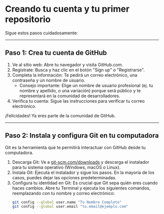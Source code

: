 # Creando tu cuenta y tu primer repositorio

Sigue estos pasos cuidadosamente:

---

## Paso 1: Crea tu cuenta de GitHub

1. Ve al sitio web: Abre tu navegador y visita GitHub.com.
2. Regístrate: Busca y haz clic en el botón "Sign up" o "Registrarse".
3. Completa la información: Te pedirá un correo electrónico, una contraseña y un nombre de usuario.
   - Consejo importante: Elige un nombre de usuario profesional (ej. tu nombre y apellido, o una variación) porque será público y te representará en la comunidad de desarrolladores.
4. Verifica tu cuenta: Sigue las instrucciones para verificar tu correo electrónico.

¡Felicidades! Ya eres parte de la comunidad de GitHub.

---

## Paso 2: Instala y configura Git en tu computadora

Git es la herramienta que te permitirá interactuar con GitHub desde tu computadora.

1. Descarga Git: Ve a [git-scm.com/downloads](https://git-scm.com/downloads) y descarga el instalador para tu sistema operativo (Windows, macOS o Linux).
2. Instala Git: Ejecuta el instalador y sigue los pasos. En la mayoría de los casos, puedes dejar las opciones predeterminadas.
3. Configura tu identidad en Git: Es crucial que Git sepa quién eres cuando haces cambios. Abre tu Terminal y ejecuta los siguientes comandos, reemplazando con tu nombre y correo electrónico:
   ```bash
   git config --global user.name "Tu Nombre Completo"
   git config --global user.email "tu.email@ejemplo.com"